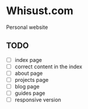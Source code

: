 # Whisust.com
Personal website


## TODO
- [ ] index page
- [ ] correct content in the index
- [ ] about page
- [ ] projects page
- [ ] blog page
- [ ] guides page
- [ ] responsive version
